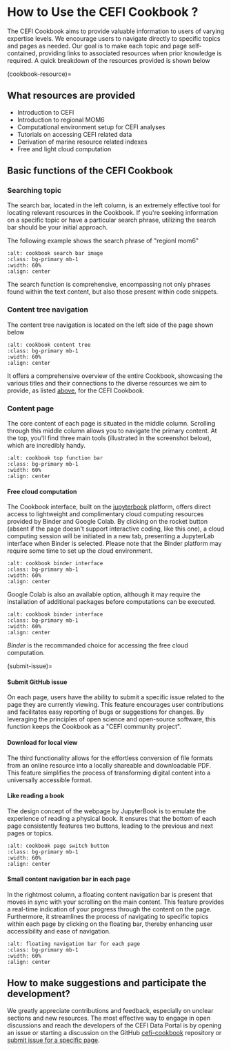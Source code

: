# How to Use the CEFI Cookbook ?

The CEFI Cookbook aims to provide valuable information to users of varying expertise levels. We encourage users to navigate directly to specific topics and pages as needed. Our goal is to make each topic and page self-contained, providing links to associated resources when prior knowledge is required. A quick breakdown of the resources provided is shown below

(cookbook-resource)=
## What resources are provided
- Introduction to CEFI
- Introduction to regional MOM6
- Computational environment setup for CEFI analyses
- Tutorials on accessing CEFI related data
- Derivation of marine resource related indexes
- Free and light cloud computation


## Basic functions of the CEFI Cookbook
### Searching topic
The search bar, located in the left column, is an extremely effective tool for locating relevant resources in the Cookbook. If you're seeking information on a specific topic or have a particular search phrase, utilizing the search bar should be your initial approach.

The following example shows the search phrase of "regionl mom6"
```{image} images/search_bar.png
:alt: cookbook search bar image
:class: bg-primary mb-1
:width: 60%
:align: center
```
The search function is comprehensive, encompassing not only phrases found within the text content, but also those present within code snippets.

### Content tree navigation
The content tree navigation is located on the left side of the page shown below
```{image} images/content_tree.png
:alt: cookbook content tree
:class: bg-primary mb-1
:width: 60%
:align: center
```
It offers a comprehensive overview of the entire Cookbook, showcasing the various titles and their connections to the diverse resources we aim to provide, as listed [above](cookbook-resource), for the CEFI Cookbook.

### Content page
The core content of each page is situated in the middle column. Scrolling through this middle column allows you to navigate the primary content. At the top, you'll find three main tools (illustrated in the screenshot below), which are incredibly handy.
```{image} images/top_function.png
:alt: cookbook top function bar
:class: bg-primary mb-1
:width: 60%
:align: center
```
#### Free cloud computation
The Cookbook interface, built on the [jupyterbook](https://jupyterbook.org/en/stable/intro.html) platform, offers direct access to lightweight and complimentary cloud computing resources provided by Binder and Google Colab. By clicking on the rocket button (absent if the page doesn't support interactive coding, like this one), a cloud computing session will be initiated in a new tab, presenting a JupyterLab interface when Binder is selected. Please note that the Binder platform may require some time to set up the cloud environment.
```{image} images/binder.png
:alt: cookbook binder interface
:class: bg-primary mb-1
:width: 60%
:align: center
```
Google Colab is also an available option, although it may require the installation of additional packages before computations can be executed. 
```{image} images/colab.png
:alt: cookbook binder interface
:class: bg-primary mb-1
:width: 60%
:align: center
```
*Binder* is the recommanded choice for accessing the free cloud computation.

(submit-issue)=
#### Submit GitHub issue
On each page, users have the ability to submit a specific issue related to the page they are currently viewing. This feature encourages user contributions and facilitates easy reporting of bugs or suggestions for changes. By leveraging the principles of open science and open-source software, this function keeps the Cookbook as a "CEFI community project".

#### Download for local view
The third functionality allows for the effortless conversion of file formats from an online resource into a locally shareable and downloadable PDF. This feature simplifies the process of transforming digital content into a universally accessible format.

#### Like reading a book
The design concept of the webpage by JupyterBook is to emulate the experience of reading a physical book. It ensures that the bottom of each page consistently features two buttons, leading to the previous and next pages or topics.
```{image} images/bottom_page_switch.png
:alt: cookbook page switch button
:class: bg-primary mb-1
:width: 60%
:align: center
```

#### Small content navigation bar in each page
In the rightmost column, a floating content navigation bar is present that moves in sync with your scrolling on the main content. This feature provides a real-time indication of your progress through the content on the page. Furthermore, it streamlines the process of navigating to specific topics within each page by clicking on the floating bar, thereby enhancing user accessibility and ease of navigation.
```{image} images/heading_guide.png
:alt: floating navigation bar for each page
:class: bg-primary mb-1
:width: 60%
:align: center
```

## How to make suggestions and participate the development?
We greatly appreciate contributions and feedback, especially on unclear sections and new resources. The most effective way to engage in open discussions and reach the developers of the CEFI Data Portal is by opening an issue or starting a discussion on the GitHub [cefi-cookbook](https://github.com/NOAA-CEFI-Portal/cefi-cookbook) repository or [submit issue for a specific page](submit-issue).

